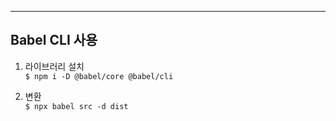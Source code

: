___
## Babel CLI 사용
1. 라이브러리 설치  
   `$ npm i -D @babel/core @babel/cli`
   
2. 변환  
   `$ npx babel src -d dist`